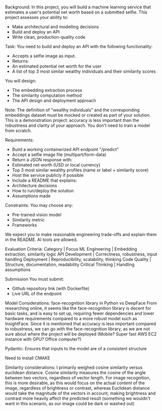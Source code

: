 Background:
In this project, you will build a machine learning service that estimates a user's potential net worth based on a submitted selfie. This project assesses your ability to:
- Make architectural and modelling decisions
- Build and deploy an API
- Write clean, production-quality code

Task:
You need to build and deploy an API with the following functionality:
- Accepts a selfie image as input.
- Returns:
- An estimated potential net worth for the user
- A list of top 3 most similar wealthy individuals and their similarity scores

You will design:
- The embedding extraction process
- The similarity computation method
- The API design and deployment approach

Note: The definition of "wealthy individuals" and the corresponding embeddings dataset must be mocked or created as part of your solution. This is a demonstration project: accuracy is less important than the robustness and clarity of your approach. You don't need to train a model from scratch.

Requirements:
- Build a working containerized API endpoint "/predict"
- Accept a selfie image file (multipart/form-data)
- Return a JSON response with:
- Estimated net worth (USD or local currency)
- Top 3 most similar wealthy profiles (name or label + similarity score)
- Host the service publicly if possible
- Include a README that explains:
- Architecture decisions
- How to run/deploy the solution
- Assumptions made

Constraints:
You may choose any:
- Pre-trained vision model
- Similarity metric
- Frameworks

We expect you to make reasonable engineering trade-offs and explain them in the README. AI tools are allowed.

Evaluation Criteria:
Category | Focus
ML Engineering | Embedding extraction, similarity logic
API Development | Correctness, robustness, input handling
Deployment | Reproducibility, scalability, thinking
Code Quality | Structure, documentation, readability
Critical Thinking | Handling assumptions

Submission
You must submit:
- Github repository link (with Dockerfile)
- Live URL of the endpoint




Model Considerations:
face-recognition library in Python vs DeepFace
From researching online, it seems like the face-recognition library is decent for basic tasks, and is easy to set up, requiring fewer dependencies and lower hardware requirements compared to a more robust model such as InsightFace. Since it is mentioned that accuracy is less important compared to robustness, we can go with the face-recognition library, as we are not sure about where the project will be deployed (Mobile? Super fast AWS EC2 instance with GPU? Office computer?)

Pydantic:
Ensures that inputs to the model are of a consistent structure

Need to install CMAKE

Similarity considerations:
I primarily weighed cosine similarity versus euclidean distance. Cosine similarity measures the cosine of the angle between two vectors, regardless of vector length. For image recognition, this is more desirable, as this would focus on the actual content of the image, regardless of brightness or contrast, whereas Euclidean distance would take the magnitude of the vectors in account, making brightness and contrast more heavily affect the predicted result (something we wouldn't want in this scenario, as our image could be dark or washed out)